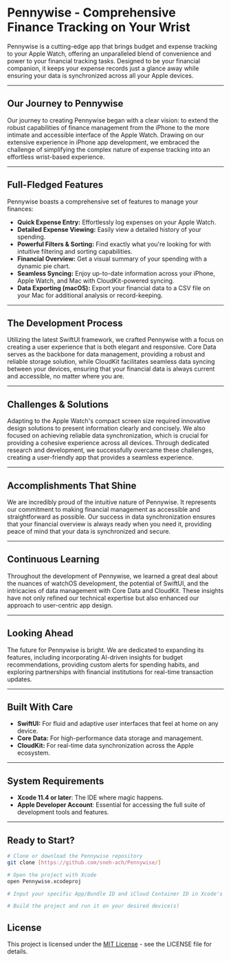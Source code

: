 # Pennywise - Comprehensive Finance Tracking on Your Wrist
Pennywise is a cutting-edge app that brings budget and expense tracking to your Apple Watch, offering an unparalleled blend of convenience and power to your financial tracking tasks. Designed to be your financial companion, it keeps your expense records just a glance away while ensuring your data is synchronized across all your Apple devices.

---

## Our Journey to Pennywise
Our journey to creating Pennywise began with a clear vision: to extend the robust capabilities of finance management from the iPhone to the more intimate and accessible interface of the Apple Watch. Drawing on our extensive experience in iPhone app development, we embraced the challenge of simplifying the complex nature of expense tracking into an effortless wrist-based experience.

---

## Full-Fledged Features
Pennywise boasts a comprehensive set of features to manage your finances:

- **Quick Expense Entry:** Effortlessly log expenses on your Apple Watch.
- **Detailed Expense Viewing:** Easily view a detailed history of your spending.
- **Powerful Filters & Sorting:** Find exactly what you're looking for with intuitive filtering and sorting capabilities.
- **Financial Overview:** Get a visual summary of your spending with a dynamic pie chart.
- **Seamless Syncing:** Enjoy up-to-date information across your iPhone, Apple Watch, and Mac with CloudKit-powered syncing.
- **Data Exporting (macOS):** Export your financial data to a CSV file on your Mac for additional analysis or record-keeping.

---

## The Development Process

Utilizing the latest SwiftUI framework, we crafted Pennywise with a focus on creating a user experience that is both elegant and responsive. Core Data serves as the backbone for data management, providing a robust and reliable storage solution, while CloudKit facilitates seamless data syncing between your devices, ensuring that your financial data is always current and accessible, no matter where you are.

---

## Challenges & Solutions

Adapting to the Apple Watch's compact screen size required innovative design solutions to present information clearly and concisely. We also focused on achieving reliable data synchronization, which is crucial for providing a cohesive experience across all devices. Through dedicated research and development, we successfully overcame these challenges, creating a user-friendly app that provides a seamless experience.

---

## Accomplishments That Shine

We are incredibly proud of the intuitive nature of Pennywise. It represents our commitment to making financial management as accessible and straightforward as possible. Our success in data synchronization ensures that your financial overview is always ready when you need it, providing peace of mind that your data is synchronized and secure.

---

## Continuous Learning

Throughout the development of Pennywise, we learned a great deal about the nuances of watchOS development, the potential of SwiftUI, and the intricacies of data management with Core Data and CloudKit. These insights have not only refined our technical expertise but also enhanced our approach to user-centric app design.

---

## Looking Ahead

The future for Pennywise is bright. We are dedicated to expanding its features, including incorporating AI-driven insights for budget recommendations, providing custom alerts for spending habits, and exploring partnerships with financial institutions for real-time transaction updates.

---

## Built With Care

- **SwiftUI:** For fluid and adaptive user interfaces that feel at home on any device.
- **Core Data:** For high-performance data storage and management.
- **CloudKit:** For real-time data synchronization across the Apple ecosystem.

---

## System Requirements

- **Xcode 11.4 or later**: The IDE where magic happens.
- **Apple Developer Account**: Essential for accessing the full suite of development tools and features.
  
 ---

## Ready to Start?

```bash
# Clone or download the Pennywise repository
git clone [https://github.com/sneh-ach/Pennywise/]

# Open the project with Xcode
open Pennywise.xcodeproj

# Input your specific App/Bundle ID and iCloud Container ID in Xcode's project settings

# Build the project and run it on your desired device(s)
```
## License

This project is licensed under the [MIT License](LICENSE) - see the LICENSE file for details.



